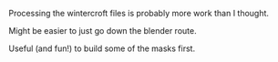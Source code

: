 Processing the wintercroft files is probably more work than I thought.

Might be easier to just go down the blender route.

Useful (and fun!) to build some of the masks first.
